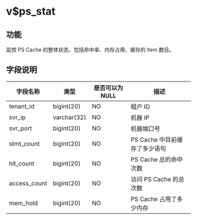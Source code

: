 v$ps_stat 
==============================



功能 
-----------

监控 PS Cache 的整体状态，包括命中率、内存占用、缓存的 item 数目。

字段说明 
-------------



|   **字段名称**   |   **类型**    | **是否可以为 NULL** |       **描述**        |
|--------------|-------------|----------------|---------------------|
| tenant_id    | bigint(20)  | NO             | 租户 ID               |
| svr_ip       | varchar(32) | NO             | 机器 IP               |
| svr_port     | bigint(20)  | NO             | 机器端口号               |
| stmt_count   | bigint(20)  | NO             | PS Cache 中目前缓存了多少语句 |
| hit_count    | bigint(20)  | NO             | PS Cache 总的命中次数     |
| access_count | bigint(20)  | NO             | 访问 PS Cache 的总次数    |
| mem_hold     | bigint(20)  | NO             | PS Cache 占用了多少内存    |


